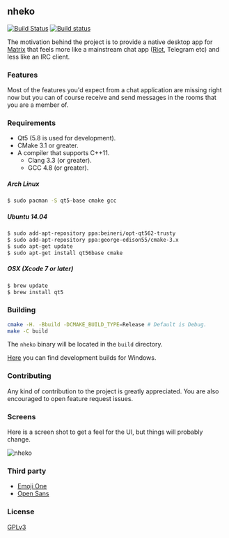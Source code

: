nheko
----
[![Build Status](https://travis-ci.org/mujx/nheko.svg?branch=master)](https://travis-ci.org/mujx/nheko) [![Build status](https://ci.appveyor.com/api/projects/status/07qrqbfylsg4hw2h/branch/master?svg=true)](https://ci.appveyor.com/project/mujx/nheko/branch/master)

The motivation behind the project is to provide a native desktop app for [Matrix] that
feels more like a mainstream chat app ([Riot], Telegram etc) and less like an IRC client.

### Features

Most of the features you'd expect from a chat application are missing right now
but you can of course receive and send messages in the rooms that you are a member of.

### Requirements

- Qt5 (5.8 is used for development).
- CMake 3.1 or greater.
- A compiler that supports C++11.
    - Clang 3.3 (or greater).
    - GCC 4.8 (or greater).

##### Arch Linux

```bash
$ sudo pacman -S qt5-base cmake gcc
```

##### Ubuntu 14.04

```bash
$ sudo add-apt-repository ppa:beineri/opt-qt562-trusty
$ sudo add-apt-repository ppa:george-edison55/cmake-3.x
$ sudo apt-get update
$ sudo apt-get install qt56base cmake
```

##### OSX (Xcode 7 or later)

```bash
$ brew update
$ brew install qt5
```

### Building

```bash
cmake -H. -Bbuild -DCMAKE_BUILD_TYPE=Release # Default is Debug.
make -C build
```

The `nheko` binary will be located in the `build` directory.

[Here](https://ci.appveyor.com/project/mujx/nheko/branch/master/artifacts) you can
find development builds for Windows.

### Contributing

Any kind of contribution to the project is greatly appreciated. You are also
encouraged to open feature request issues.

### Screens

Here is a screen shot to get a feel for the UI, but things will probably change.

![nheko](https://dl.dropboxusercontent.com/s/fw94dkpmr7azvmm/nheko.png)

### Third party

- [Emoji One](http://emojione.com)
- [Open Sans](https://fonts.google.com/specimen/Open+Sans)


### License

[GPLv3]

[Matrix]:https://matrix.org
[Riot]:https://riot.im
[GPLv3]:https://www.gnu.org/licenses/gpl-3.0.en.html
